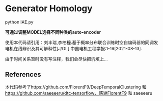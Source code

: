 # Generator Homology

python IAE.py

**可通过调整MODEL选择不同种类的auto-encoder**

使用本代码请引用：刘丰瑞,李柏橦.基于概率分布联合训练时空自编码器的同调发电机在线辨识及其可解释性[J/OL].中国电机工程学报:1-16[2021-08-13].

由于时间关系暂时没有写注释，我们会尽快把坑填上...

## References

本代码参考了https://github.com/FlorentF9/DeepTemporalClustering 和 https://github.com/saeeeeru/dtc-tensorflow，感谢FlorentF9 和 saeeeeru
